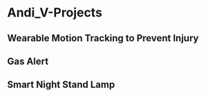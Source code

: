 # Andi_V-Projects

## Wearable Motion Tracking to Prevent Injury


## Gas Alert


## Smart Night Stand Lamp
